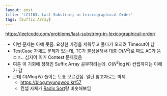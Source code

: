 ```yaml
---
layout: post
title: 'LC1163. Last Substring in Lexicographical Order'
tags: [Suffix Array]
---
```


<https://leetcode.com/problems/last-substring-in-lexicographical-order/>

- 이번 문제는 아예 못품. 요상한 가정을 세워두고 풀다가 오히려 Timeout이 남
- TestCase 자체도 문제가 있는데, TC가 불성실해서 대충 $O(N^{2})$로 짜도 AC가 뜸 ㅁㅊ.. 심지어 이거 Contest 문제였음
- 여튼 이 기회에 정해인 Suffix Array 공부하려는데. $O(N^{2}\log{N})$ 컨셉까지는 이해가 감
- 근데 $O(N\log{N})$ 풀이는 도통 모르겠음. 일단 참고자료는 박제
  - https://blog.myungwoo.kr/57
  - 컨셉 자체가 [Radix Sort](http://doocong.com/algorithm/collection/#radix-sort)랑 비슷해보임